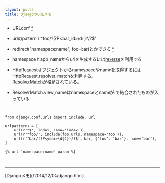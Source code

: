 ```yaml
---
layout: posts
title: DjangoのURLメモ 
---
```

* URLconf [*](https://docs.djangoproject.com/en/stable/topics/http/urls/#example)   

* urlのpattern  r'^foo/?(?P<bar_id>\d+)?/?$'
   
* redirect("namespace:name", foo=bar)とかできる [*](https://docs.djangoproject.com/en/stable/topics/http/shortcuts/#examples) 

* namespaceとapp_nameからurlを生成するには[reverse](https://docs.djangoproject.com/en/stable/urlresolvers/#reverse)を利用する

* HttpRequestオブジェクトからnamespaceやnameを取得するには[HttpRequest.resolver_match](https://docs.djangoproject.com/en/stable/ref/request-response/#django.http.HttpRequest.resolver_match)を利用する。   
[ResolverMatch](https://docs.djangoproject.com/en/stable/ref/urlresolvers/#django.core.urlresolvers.ResolverMatch)が格納されている。   

* ResolverMatch.view_nameはnamespaceとnameが:で結合されたものが入っている     
<br>

```
from django.conf.urls import include, url

urlpatterns = [
    url(r'^$', index, name='index')),
    url(r'^foo/', include(foo.urls, namespace='foo')),
    url(r'^bar/(?P<year>\d{4})/?$', bar, {'foo': 'bar'}, name='bar'),
]
```

```
{% url 'namespace:name' param %}
```

<br/>
<hr/>
[Djangoメモ](/2014/12/04/django.html)
